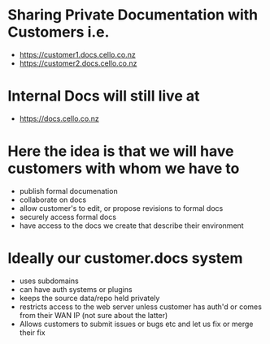 # Sharing Private Documentation with Customers i.e. 
 - https://customer1.docs.cello.co.nz
 - https://customer2.docs.cello.co.nz

# Internal Docs will still live at
 - https://docs.cello.co.nz

# Here the idea is that we will have customers with whom we have to 
 - publish formal documenation 
 - collaborate on docs
 - allow customer's to edit, or propose revisions to formal docs
 - securely access formal docs
 - have access to the docs we create that describe their environment

# Ideally our customer.docs system 
- uses subdomains 
- can have auth systems or plugins
- keeps the source data/repo held privately
- restricts access to the web server unless customer has auth'd or comes from their WAN IP (not sure about the latter)
- Allows customers to submit issues or bugs etc and let us fix or merge their fix
